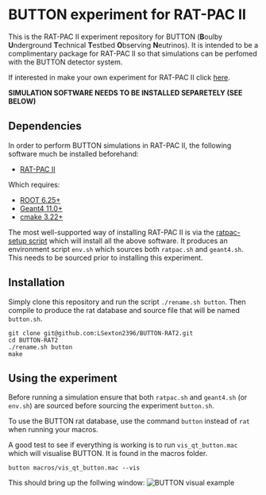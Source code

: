# BUTTON experiment for RAT-PAC II 

This is the RAT-PAC II experiment repository for BUTTON (**B**oulby **U**nderground **T**echnical **T**estbed **O**bserving **N**eutrinos). It is intended to be a complimentary package for RAT-PAC II so that simulations can be perfomed with the BUTTON detector system. 

If interested in make your own experiment for RAT-PAC II click [here](https://github.com/rat-pac/RatpacExperiment).

**SIMULATION SOFTWARE NEEDS TO BE INSTALLED SEPARETELY (SEE BELOW)**

## Dependencies

In order to perform BUTTON simulations in RAT-PAC II, the following software much be installed beforehand:
- [RAT-PAC II](https://github.com/rat-pac/ratpac-two)

Which requires:
- [ROOT 6.25+](https://root.cern.ch)
- [Geant4 11.0+](https://geant4.web.cern.ch/)
- [cmake 3.22+](https://cmake.org/)

The most well-supported way of installing RAT-PAC II is via the [ratpac-setup script](https://github.com/rat-pac/ratpac-setup) which will install all the above software. It produces an environment script `env.sh` which sources both `ratpac.sh` and `geant4.sh`. This needs to be sourced prior to installing this experiment.

## Installation

Simply clone this repository and run the script `./rename.sh button`. 
Then compile to produce the rat database and source file that will be named `button.sh`.

```
git clone git@github.com:LSexton2396/BUTTON-RAT2.git
cd BUTTON-RAT2
./rename.sh button
make
```

## Using the experiment

Before running a simulation ensure that both `ratpac.sh` and `geant4.sh` (or `env.sh`) are sourced before sourcing the experiment `button.sh`.

To use the BUTTON rat database, use the command `button` instead of `rat` when running your macros.

A good test to see if everything is working is to run `vis_qt_button.mac` which will visualise BUTTON. It is found in the macros folder.

```
button macros/vis_qt_button.mac --vis
```

This should bring up the follwing window:
![BUTTON visual example](https://github.com/LSexton2396/BUTTONexperiment/blob/main/BUTTON_visual_example.png)




